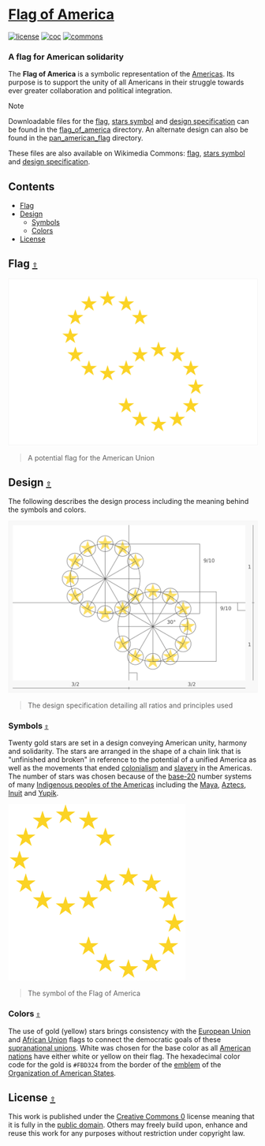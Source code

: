 # [Flag of America](https://github.com/andrewtavis/flag-of-america)

[![license](https://img.shields.io/github/license/andrewtavis/flag-of-america.svg?label=)](LICENSE.txt)
[![coc](https://img.shields.io/badge/Contributor%20Covenant-ff69b4.svg)](.github/CODE_OF_CONDUCT.md)
[![commons](https://img.shields.io/badge/Wikimedia%20Commons-006699.svg?logo=WikimediaCommons&logoColor=ffffff)](https://commons.wikimedia.org/wiki/File:Flag_of_America.svg)

<!-- [![wikipedia](https://img.shields.io/badge/Wikipedia-990000.svg?logo=Wikipedia&logoColor=ffffff)](https://en.wikipedia.org/)
[![wikidata](https://img.shields.io/badge/Wikidata-339966.svg?logo=Wikidata&logoColor=ffffff)](https://www.wikidata.org/) -->

### A flag for American solidarity

The **Flag of America** is a symbolic representation of the [Americas](https://en.wikipedia.org/wiki/Americas). Its purpose is to support the unity of all Americans in their struggle towards ever greater collaboration and political integration.

> [!NOTE]
> Downloadable files for the [flag](./flag_of_america/flag/), [stars symbol](./flag_of_america/symbol/) and [design specification](./flag_of_america/design_specification/) can be found in the [flag_of_america](./flag_of_america/) directory. An alternate design can also be found in the [pan_american_flag](./pan_american_flag/) directory.
>
> These files are also available on Wikimedia Commons: [flag](https://commons.wikimedia.org/wiki/File:Flag_of_America.svg), [stars symbol](https://commons.wikimedia.org/wiki/File:Flag_of_America_Symbol.svg) and [design specification](https://commons.wikimedia.org/wiki/File:Flag_of_America_Design_Specification.svg).

<a id="contents"></a>

## **Contents**

- [Flag](#flag-)
- [Design](#design-)
  - [Symbols](#symbols-)
  - [Colors](#colors-)
- [License](#license-)

<a id="flag-"></a>

## Flag [`⇧`](#contents)

<div align="left">
  <a href="./flag_of_america/flag/flag_of_america.png">
    <img src="./flag_of_america/flag/flag_of_america.svg" width="600" style="border:1px solid #F5F5F5;" alt="Flag of America">
  </a>
</div>

> A potential flag for the American Union

<a id="design-"></a>

## Design [`⇧`](#contents)

The following describes the design process including the meaning behind the symbols and colors.

<div align="left">
  <a href="./flag_of_america/design_specification/flag_of_america_design_specification.png">
    <img src="./flag_of_america/design_specification/flag_of_america_design_specification.svg" width="600" style="border:1px solid #F5F5F5;" alt="Flag of America design specification">
  </a>
</div>

> The design specification detailing all ratios and principles used

<a id="symbols-"></a>

### Symbols [`⇧`](#contents)

Twenty gold stars are set in a design conveying American unity, harmony and solidarity. The stars are arranged in the shape of a chain link that is "unfinished and broken" in reference to the potential of a unified America as well as the movements that ended [colonialism](https://en.wikipedia.org/wiki/European_colonization_of_the_Americas) and [slavery](https://en.wikipedia.org/wiki/Atlantic_slave_trade) in the Americas. The number of stars was chosen because of the [base-20](https://en.wikipedia.org/wiki/Vigesimal) number systems of many [Indigenous peoples of the Americas](https://en.wikipedia.org/wiki/Indigenous_peoples_of_the_Americas) including the [Maya](https://en.wikipedia.org/wiki/Maya_civilization), [Aztecs](https://en.wikipedia.org/wiki/Aztecs), [Inuit](https://en.wikipedia.org/wiki/Inuit) and [Yupik](https://en.wikipedia.org/wiki/Yupik_peoples).

<div align="left">
  <a href="./flag_of_america/symbol/flag_of_america_symbol.png">
    <img src="./flag_of_america/symbol/flag_of_america_symbol.png" width="360" alt="Symbol of the Flag of America">
  </a>
</div>

> The symbol of the Flag of America

<a id="colors-"></a>

### Colors [`⇧`](#contents)

The use of gold (yellow) stars brings consistency with the [European Union](https://en.wikipedia.org/wiki/European_Union) and [African Union](https://en.wikipedia.org/wiki/African_Union) flags to connect the democratic goals of these [supranational unions](https://en.wikipedia.org/wiki/Supranational_union). White was chosen for the base color as all [American nations](https://en.wikipedia.org/wiki/List_of_sovereign_states_and_dependent_territories_in_the_Americas) have either white or yellow on their flag. The hexadecimal color code for the gold is `#FBD324` from the border of the [emblem](https://en.wikipedia.org/wiki/Flag_of_the_Organization_of_American_States) of the [Organization of American States](https://en.wikipedia.org/wiki/Organization_of_American_States).

<a id="license-"></a>

## License [`⇧`](#contents)

This work is published under the [Creative Commons 0](https://creativecommons.org/share-your-work/public-domain/cc0/) license meaning that it is fully in the [public domain](https://en.wikipedia.org/wiki/Public_domain). Others may freely build upon, enhance and reuse this work for any purposes without restriction under copyright law.
